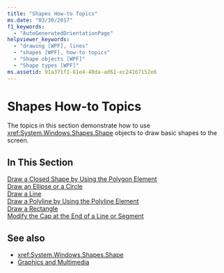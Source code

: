 ```yaml
---
title: "Shapes How-to Topics"
ms.date: "03/30/2017"
f1_keywords: 
  - "AutoGeneratedOrientationPage"
helpviewer_keywords: 
  - "drawing [WPF], lines"
  - "shapes [WPF], how-to topics"
  - "Shape objects [WPF]"
  - "Shape types [WPF]"
ms.assetid: 91a371f1-81e4-40da-ad61-ec24167152e6
---
```

# Shapes How-to Topics
The topics in this section demonstrate how to use <xref:System.Windows.Shapes.Shape> objects to draw basic shapes to the screen.  
  
## In This Section  
 [Draw a Closed Shape by Using the Polygon Element](how-to-draw-a-closed-shape-by-using-the-polygon-element.md)  
 [Draw an Ellipse or a Circle](how-to-draw-an-ellipse-or-a-circle.md)  
 [Draw a Line](how-to-draw-a-line.md)  
 [Draw a Polyline by Using the Polyline Element](how-to-draw-a-polyline-by-using-the-polyline-element.md)  
 [Draw a Rectangle](how-to-draw-a-rectangle.md)  
 [Modify the Cap at the End of a Line or Segment](how-to-modify-the-cap-at-the-end-of-a-line-or-segment.md)  
  
## See also

- <xref:System.Windows.Shapes.Shape>
- [Graphics and Multimedia](index.md)

